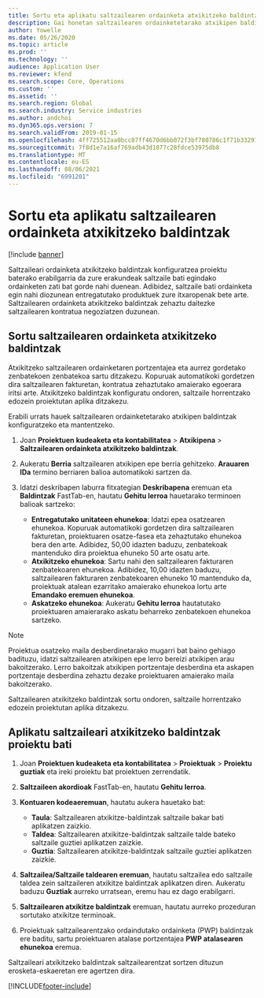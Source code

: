 ```yaml
---
title: Sortu eta aplikatu saltzailearen ordainketa atxikitzeko baldintzak
description: Gai honetan saltzailearen ordainketetarako atxikipen baldintzak konfiguratzeko eta mantentzeko moduari buruzko informazioa ematen da.
author: Yowelle
ms.date: 05/26/2020
ms.topic: article
ms.prod: ''
ms.technology: ''
audience: Application User
ms.reviewer: kfend
ms.search.scope: Core, Operations
ms.custom: ''
ms.assetid: ''
ms.search.region: Global
ms.search.industry: Service industries
ms.author: andchoi
ms.dyn365.ops.version: 7
ms.search.validFrom: 2019-01-15
ms.openlocfilehash: 4ff725512aa0bcc87ff4670d6bb072f3bf780786c1f71b332914887f4d4ccf13
ms.sourcegitcommit: 7f8d1e7a16af769adb43d1877c28fdce53975db8
ms.translationtype: MT
ms.contentlocale: eu-ES
ms.lasthandoff: 08/06/2021
ms.locfileid: "6991201"
---
```

# <a name="create-and-apply-vendor-payment-retention-terms"></a>Sortu eta aplikatu saltzailearen ordainketa atxikitzeko baldintzak

[!include [banner](../includes/banner.md)] 

Saltzaileari ordainketa atxikitzeko baldintzak konfiguratzea proiektu baterako erabilgarria da zure erakundeak saltzaile bati egindako ordainketen zati bat gorde nahi duenean. Adibidez, saltzaile bati ordainketa egin nahi diozunean entregatutako produktuek zure itxaropenak bete arte. Saltzailearen ordainketa atxikitzeko baldintzak zehaztu daitezke saltzailearen kontratua negoziatzen duzunean.

## <a name="create-vendor-payment-retention-terms"></a>Sortu saltzailearen ordainketa atxikitzeko baldintzak

Atxikitzeko saltzailearen ordainketaren portzentajea eta aurrez gordetako zenbatekoen zenbatekoa sartu ditzakezu. Kopuruak automatikoki gordetzen dira saltzailearen fakturetan, kontratua zehaztutako amaierako egoerara iritsi arte. Atxikitzeko baldintzak konfiguratu ondoren, saltzaile horrentzako edozein proiektutan aplika ditzakezu.

Erabili urrats hauek saltzailearen ordainketetarako atxikipen baldintzak konfiguratzeko eta mantentzeko. 

1. Joan **Proiektuen kudeaketa eta kontabilitatea** > **Atxikipena** > **Saltzailearen ordainketa atxikitzeko baldintzak**.
2. Aukeratu **Berria** saltzailearen atxikipen epe berria gehitzeko. **Arauaren IDa** termino berriaren balioa automatikoki sartzen da. 
3. Idatzi deskribapen laburra fitxategian **Deskribapena** eremuan eta **Baldintzak** FastTab-en, hautatu **Gehitu lerroa** hauetarako terminoen balioak sartzeko:

   - **Entregatutako unitateen ehunekoa**: Idatzi epea osatzearen ehunekoa. Kopuruak automatikoki gordetzen dira saltzailearen fakturetan, proiektuaren osatze-fasea eta zehaztutako ehunekoa bera den arte. Adibidez, 50,00 idazten baduzu, zenbatekoak mantenduko dira proiektua ehuneko 50 arte osatu arte.
   - **Atxikitzeko ehunekoa**: Sartu nahi den saltzailearen fakturaren zenbatekoaren ehunekoa. Adibidez, 10,00 idazten baduzu, saltzailearen fakturaren zenbatekoaren ehuneko 10 mantenduko da, proiektuak atalean ezarritako amaierako ehunekoa lortu arte **Emandako eremuen ehunekoa**.
   - **Askatzeko ehunekoa**: Aukeratu **Gehitu lerroa** hautatutako proiektuaren amaierarako askatu beharreko zenbatekoen ehunekoa sartzeko.

> [!NOTE]
> Proiektua osatzeko maila desberdinetarako mugarri bat baino gehiago badituzu, idatzi saltzailearen atxikipen epe lerro bereizi atxikipen arau bakoitzerako. Lerro bakoitzak atxikipen portzentaje desberdina eta askapen portzentaje desberdina zehaztu dezake proiektuaren amaierako maila bakoitzerako.

Saltzailearen atxikitzeko baldintzak sortu ondoren, saltzaile horrentzako edozein proiektutan aplika ditzakezu.

## <a name="apply-vendor-retention-terms-to-a-project"></a>Aplikatu saltzaileari atxikitzeko baldintzak proiektu bati

1. Joan **Proiektuen kudeaketa eta kontabilitatea** > **Proiektuak** > **Proiektu guztiak** eta ireki proiektu bat proiektuen zerrendatik.
2. **Saltzaileen akordioak** FastTab-en, hautatu **Gehitu lerroa**.
3. **Kontuaren kodeaeremuan**, hautatu aukera hauetako bat: 

   - **Taula**: Saltzailearen atxikitze-baldintzak saltzaile bakar bati aplikatzen zaizkio.
   - **Taldea**: Saltzailearen atxikitze-baldintzak saltzaile talde bateko saltzaile guztiei aplikatzen zaizkie.
   - **Guztia**: Saltzailearen atxikitze-baldintzak saltzaile guztiei aplikatzen zaizkie.

4. **Saltzailea/Saltzaile taldearen eremuan**, hautatu saltzailea edo saltzaile taldea zein saltzaileren atxikitze baldintzak aplikatzen diren. Aukeratu baduzu **Guztiak** aurreko urratsean, eremu hau ez dago erabilgarri.
5. **Saltzailearen atxikitze baldintzak** eremuan, hautatu aurreko prozeduran sortutako atxikitze terminoak.
6. Proiektuak saltzailearentzako ordaindutako ordainketa (PWP) baldintzak ere baditu, sartu proiektuaren atalase portzentajea **PWP atalasearen ehunekoa** eremua.

Saltzaileari atxikitzeko baldintzak saltzailearentzat sortzen dituzun erosketa-eskaeretan ere agertzen dira.


[!INCLUDE[footer-include](../includes/footer-banner.md)]
